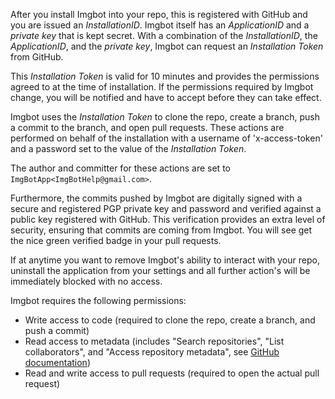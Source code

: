 After you install Imgbot into your repo, this is registered with GitHub and you are issued an *InstallationID*. Imgbot itself has an *ApplicationID* and a *private key* that is kept secret.
With a combination of the *InstallationID*, the *ApplicationID*, and the *private key*, Imgbot can request an *Installation Token* from GitHub.

This *Installation Token* is valid for 10 minutes and provides the permissions agreed to at the time of installation. If the permissions required by Imgbot change, you will be notified and have to accept before they can take effect.

Imgbot uses the *Installation Token* to clone the repo, create a branch, push a commit to the branch, and open pull requests. These actions are performed on behalf of the installation with a username of 'x-access-token' and a password set to the value of the *Installation Token*.

The author and committer for these actions are set to `ImgBotApp<ImgBotHelp@gmail.com>`.

Furthermore, the commits pushed by Imgbot are digitally signed with a secure and registered PGP private key and password and verified against a public key registered with GitHub. This verification provides an extra level of security, ensuring that commits are coming from Imgbot. You will see get the nice green verified badge in your pull requests.

If at anytime you want to remove Imgbot's ability to interact with your repo, uninstall the application from your settings and all further action's will be immediately blocked with no access.

Imgbot requires the following permissions:

- Write access to code (required to clone the repo, create a branch, and push a commit)
- Read access to metadata (includes "Search repositories", "List collaborators", and "Access repository metadata", see [GitHub documentation](https://developer.github.com/v3/apps/permissions/#metadata-permissions))
- Read and write access to pull requests (required to open the actual pull request)
